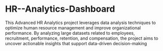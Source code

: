 # HR--Analytics-Dashboard
This Advanced HR Analytics project leverages data analysis techniques to optimize human resource management and improve organizational performance. By analyzing large datasets related to employees, recruitment, performance, retention, and compensation, the project aims to uncover actionable insights that support data-driven decision-making 

